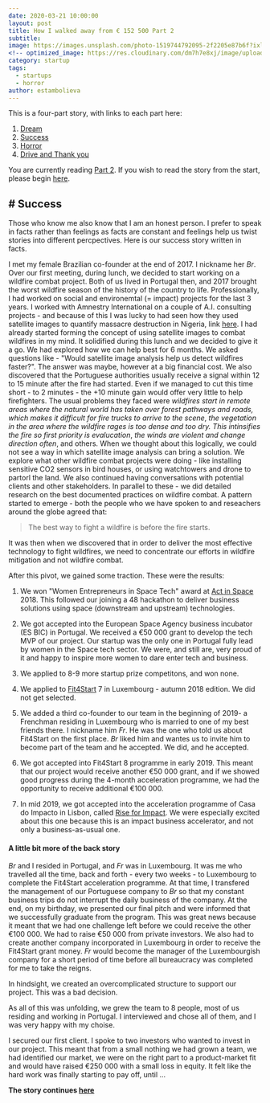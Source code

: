 ```yaml
---
date: 2020-03-21 10:00:00
layout: post
title: How I walked away from € 152 500 Part 2
subtitle: 
image: https://images.unsplash.com/photo-1519744792095-2f2205e87b6f?ixlib=rb-1.2.1&auto=format&fit=crop&w=1051&q=80
<!-- optimized_image: https://res.cloudinary.com/dm7h7e8xj/image/upload/c_scale,w_380/v1559825288/theme17_nlndhx.jpg -->
category: startup
tags:
  - startups
  - horror
author: estambolieva
---
```


This is a four-part story, with links to each part here:
1. [Dream](http://katstam.com/how-i-walked_away-from-eur-152500/)
2. [Success](http://katstam.com/how-i-walked_away-from-eur-152500-part-2/)
3. [Horror](http://katstam.com/how-i-walked_away-from-eur-152500-part-3/)
4. [Drive and Thank you](http://katstam.com/how-i-walked_away-from-eur-152500-part-4/)

You are currently reading [Part 2](http://katstam.com/how-i-walked_away-from-eur-152500-part-2/). If you wish to read the story from the start, please begin [here](http://katstam.com/how-i-walked_away-from-eur-152500/).

## # Success

Those who know me also know that I am an honest person. I prefer to speak in facts rather than feelings as facts are constant and feelings help us twist stories into different percpectives. Here is our success story written in facts.

I met my female Brazilian co-founder at the end of 2017. I nickname her *Br*. Over our first meeting, during lunch, we decided to start working on a wildfire combat project. Both of us lived in Portugal then, and 2017 brought the worst wildfire season of the history of the country to life. Professionally, I had worked on social and environemtal (= impact) projects for the last 3 years. I worked with Amnestry International on a couple of A.I. consulting projects - and because of this I was lucky to had seen how they used satellite images to quantify massacre destruction in Nigeria, link [here](https://www.amnesty.org.uk/nigeria-boko-haram-doron-baga-attacks-satellite-images-massacre). I had already started forming the concept of using satellite images to combat wildfires in my mind. It solidified during this lunch and we decided to give it a go. We had explored how we can help best for 6 months. We asked questions like - "Would satellite image analysis help us detect wildfires faster?". The answer was maybe, however at a big financial cost. We also discovered that the Portuguese authorities usually receive a signal within 12 to 15 minute after the fire had started. Even if we managed to cut this time short - to 2 minutes - the +10 minute gain would offer very little to help firefighters. The usual problems they faced were *wildfires start in remote areas where the natural world has taken over forest pathways and roads, which makes it difficult for fire trucks to arrive to the scene*, *the vegetation in the area where the wildfire rages is too dense and too dry. This intinsifies the fire so first priority is evalucation*, *the winds are violent and change direction often*, and others. When we thought about this logically, we could not see a way in which satellite image analysis can bring a solution. We explore what other wildfire combat projects were doing - like installing sensitive CO2 sensors in bird houses, or using watchtowers and drone to partorl the land. We also continued having conversations with potential clients and other stakeholders. In parallel to these - we did detailed research on the best documented practices on wildfire combat. A pattern started to emerge - both the people who we have spoken to and reseachers around the globe agreed that:

> The best way to fight a wildfire is before the fire starts.

It was then when we discovered that in order to deliver the most effective technology to fight wildfires, we need to concentrate our efforts in wildfire mitigation and not wildfire combat.

After this pivot, we gained some traction. These were the results:

1. We won "Women Entrepreneurs in Space Tech" award at [Act in Space](https://actinspace.org/) 2018. This followed our joining a 48 hackathon to deliver business solutions using space (downstream and upstream) technologies. 

2. We got accepted into the European Space Agency business incubator (ES BIC) in Portugal. We received a €50 000 grant to develop the tech MVP of our project. Our startup was the only one in Portugal fully lead by women in the Space tech sector. We were, and still are, very proud of it and happy to inspire more women to dare enter tech and business.

3. We applied to 8-9 more startup prize competitons, and won none.

4. We applied to [Fit4Start](https://www.startupluxembourg.com/fit-4-start) 7 in Luxembourg - autumn 2018 edition. We did not get selected.

5. We added a third co-founder to our team in the beginning of 2019- a Frenchman residing in Luxembourg who is married to one of my best friends there. I nickname him *Fr*. He was the one who told us about Fit4Start on the first place. *Br* liked him and wantes us to invite him to become part of the team and he accepted. We did, and he accepted. 

5. We got accepted into Fit4Start 8 programme in early 2019. This meant that our project would receive another €50 000 grant, and if we showed good progress during the 4-month acceleration programme, we had the opportunity to receive additional €100 000.

6. In mid 2019, we got accepted into the acceleration programme of Casa do Impacto in Lisbon, called [Rise for Impact](http://mais.scml.pt/casadoimpacto/rise/). We were especially excited about this one because this is an impact business accelerator, and not only a business-as-usual one.

#### A little bit more of the back story

*Br* and I resided in Portugal, and *Fr* was in Luxembourg. It was me who travelled all the time, back and forth - every two weeks - to Luxembourg to complete the Fit4Start acceleration programme. At that time, I transfered the management of our Portuguese company to *Br* so that my constant business trips do not interrupt the daily business of the company. At the end, on my birthday, we presented our final pitch and were informed that we successfully graduate from the program. This was great news because it meant that we had one challenge left before we could receive the other €100 000. We had to raise €50 000 from private investors. We also had to create another company incorporated in Luxembourg in order to receive the Fit4Start grant money. *Fr* would become the manager of the Luxembourgish company for a short period of time before all bureaucracy was completed for me to take the reigns.

In hindsight, we created an overcomplicated structure to support our project. This was a bad decision. 

As all of this was unfolding, we grew the team to 8 people, most of us residing and working in Portugal. I interviewed and chose all of them, and I was very happy with my choise.

I secured our first client. I spoke to two investors who wanted to invest in our project. This meant that from a small nothing we had grown a team, we had identified our market, we were on the right part to a product-market fit and would have raised €250 000 with a small loss in equity. It felt like the hard work was finally starting to pay off, until ...

**The story continues [here](http://katstam.com/how-i-walked_away-from-eur-152500-part-3/)**